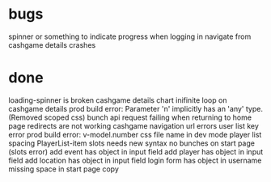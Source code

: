 # bugs

spinner or something to indicate progress when logging in
navigate from cashgame details crashes

# done

loading-spinner is broken
cashgame details chart
inifinite loop on cashgame details
prod build error: Parameter 'n' implicitly has an 'any' type. (Removed scoped css)
bunch api request failing when returning to home page
redirects are not working
cashgame navigation url errors
user list key error
prod build error: v-model.number
css file name in dev mode
player list spacing
PlayerList-item
slots needs new syntax
no bunches on start page (slots error)
add event has object in input field
add player has object in input field
add location has object in input field
login form has object in username
missing space in start page copy

